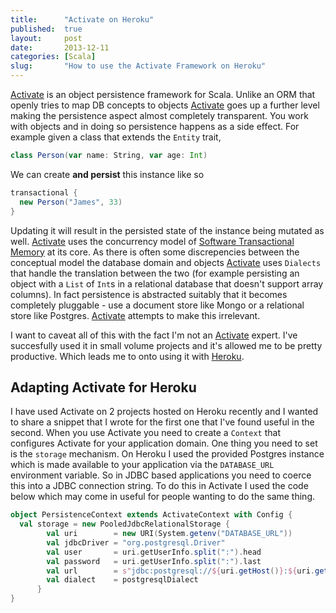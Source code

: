 ```yaml
---
title:      "Activate on Heroku"
published:  true
layout:     post
date:       2013-12-11
categories: [Scala]
slug:       "How to use the Activate Framework on Heroku"
---
```


[Activate](http://activate-framework.org/) is an object persistence framework for Scala.  Unlike an ORM that openly tries to map DB concepts to objects [Activate](http://activate-framework.org/) goes up a further level making the persistence aspect almost completely transparent.  You work with objects and in doing so persistence happens as a side effect.  For example given a class that extends the `Entity` trait,

```scala
class Person(var name: String, var age: Int)
```

We can create __and persist__ this instance like so

```scala
transactional {
  new Person("James", 33)
}
```

Updating it will result in the persisted state of the instance being mutated as well.  [Activate](http://activate-framework.org/) uses the concurrency model of [Software Transactional Memory](http://en.wikipedia.org/wiki/Software_transactional_memory) at its core.  As there is often some discrepencies between the conceptual model the database domain and objects [Activate](http://activate-framework.org/) uses `Dialects` that handle the translation between the two (for example persisting an object with a `List` of `Int`s in a relational database that doesn't support array columns).  In fact persistence is abstracted suitably that it becomes completely pluggable - use a document store like Mongo or a relational store like Postgres.  [Activate](http://activate-framework.org/) attempts to make this irrelevant.

I want to caveat all of this with the fact I'm not an [Activate](http://activate-framework.org/) expert.  I've succesfully used it in small volume projects and it's allowed me to be pretty productive.  Which leads me to onto using it with [Heroku](http://www.heroku.com/).

## Adapting Activate for Heroku

I have used Activate on 2 projects hosted on Heroku recently and I wanted to share a snippet that I wrote for the first one that I've found useful in the second.  When you use Activate you need to create a `Context` that configures Activate for your application domain.  One thing you need to set is the `storage` mechanism.  On Heroku I used the provided Postgres instance which is made available to your application via the `DATABASE_URL` environment variable.  So in JDBC based applications you need to coerce this into a JDBC connection string.  To do this in Activate I used the code below which may come in useful for people wanting to do the same thing.

```scala
object PersistenceContext extends ActivateContext with Config {
  val storage = new PooledJdbcRelationalStorage {
        val uri        = new URI(System.getenv("DATABASE_URL"))
        val jdbcDriver = "org.postgresql.Driver"
        val user       = uri.getUserInfo.split(":").head
        val password   = uri.getUserInfo.split(":").last
        val url        = s"jdbc:postgresql://${uri.getHost()}:${uri.getPort()}${uri.getPath()}?ssl=true&sslfactory=org.postgresql.ssl.NonValidatingFactory"
        val dialect    = postgresqlDialect
      }
}
```
